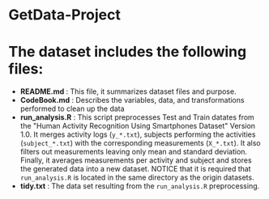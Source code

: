 # GetData-Project

The dataset includes the following files:
=========================================

- **README.md** : This file, it summarizes dataset files and purpose.
- **CodeBook.md** : Describes the variables, data, and transformations performed to clean up the data
- **run_analysis.R** : This script preprocesses Test and Train datates from the "Human Activity Recognition Using Smartphones Dataset" Version 1.0.  It merges activity logs (`y_*.txt`), subjects performing the activities (`subject_*.txt`) with the corresponding measurements (`X_*.txt`). It also filters out measurements leaving only mean and standard deviation. Finally, it averages measurements per activity and subject and stores the generated data into a new dataset. NOTICE that it is required that `run_analysis.R` is located in the same directory as the origin datasets. 
- **tidy.txt** : The data set resulting from the `run_analysis.R` preprocessing.
